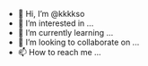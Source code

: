 - 👋 Hi, I’m @kkkkso
- 👀 I’m interested in ...
- 🌱 I’m currently learning ...
- 💞️ I’m looking to collaborate on ...
- 📫 How to reach me ...

<!---
kkkkso/kkkkso is a ✨ special ✨ repository because its `README.md` (this file) appears on your GitHub profile.
You can click the Preview link to take a look at your changes.
--->
